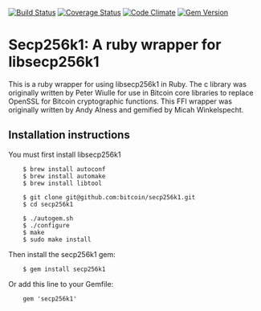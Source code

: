 [![Build Status](https://travis-ci.org/GemHQ/secp256k1-rb.png)](https://travis-ci.org/GemHQ/secp256k1-rb) [![Coverage Status](https://img.shields.io/coveralls/GemHQ/secp256k1-rb.svg)](https://coveralls.io/r/GemHQ/secp256k1-rb?branch=master) [![Code Climate](https://codeclimate.com/github/GemHQ/secp256k1-rb.png)](https://codeclimate.com/github/GemHQ/secp256k1-rb) [![Gem Version](https://badge.fury.io/rb/secp256k1-rb.png)](http://badge.fury.io/rb/secp256k1-rb)

# Secp256k1: A ruby wrapper for libsecp256k1

This is a ruby wrapper for using libsecp256k1 in Ruby. The c library was originally written by Peter Wiulle for use in Bitcoin core libraries to replace OpenSSL for Bitcoin cryptographic functions.
This FFI wrapper was originally written by Andy Alness and gemified by Micah Winkelspecht.

## Installation instructions

You must first install libsecp256k1

````
    $ brew install autoconf
    $ brew install automake
    $ brew install libtool

    $ git clone git@github.com:bitcoin/secp256k1.git
    $ cd secp256k1

    $ ./autogem.sh
    $ ./configure
    $ make
    $ sudo make install

````

Then install the secp256k1 gem:

````
    $ gem install secp256k1
````

Or add this line to your Gemfile:

````
    gem 'secp256k1'
````
